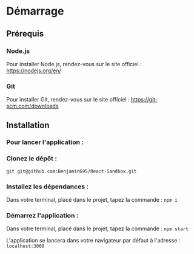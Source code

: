 # Démarrage

## Prérequis

### Node.js

Pour installer Node.js, rendez-vous sur le site officiel : https://nodejs.org/en/

### Git

Pour installer Git, rendez-vous sur le site officiel : https://git-scm.com/downloads

## Installation

###  Pour lancer l'application :

### Clonez le dépôt :
`git git@github.com:BenjaminG95/React-Sandbox.git`

### Installez les dépendances :
Dans votre terminal, placé dans le projet, tapez la commande : `npm i`

### Démarrez l'application :
Dans votre terminal, placé dans le projet, tapez la commande : `npm start`

L'application se lancera dans votre navigateur par défaut à l'adresse : `localhost:3000`